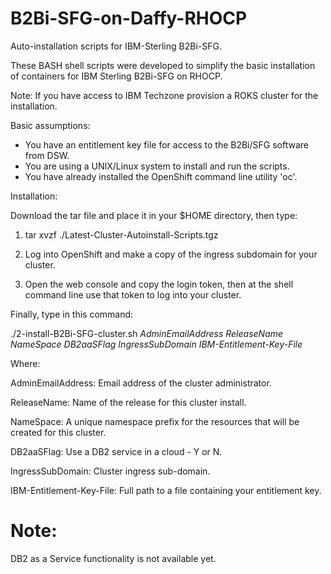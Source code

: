 # B2Bi-SFG-on-Daffy-RHOCP

Auto-installation scripts for IBM-Sterling B2Bi-SFG.

These BASH shell scripts were developed to simplify the basic installation of containers for IBM Sterling B2Bi-SFG on RHOCP.

Note: If you have access to IBM Techzone provision a ROKS cluster for the installation.

Basic assumptions:

- You have an entitlement key file for access to the B2Bi/SFG software from DSW.
- You are using a UNIX/Linux system to install and run the scripts.
- You have already installed the OpenShift command line utility 'oc'.

Installation:

Download the tar file and place it in your $HOME directory, then type:

1. tar xvzf ./Latest-Cluster-Autoinstall-Scripts.tgz

2. Log into OpenShift and make a copy of the ingress subdomain for your cluster.

3. Open the web console and copy the login token, then at the shell command line use that token to log into your cluster. 

Finally, type in this command:

./2-install-B2Bi-SFG-cluster.sh _AdminEmailAddress_ _ReleaseName_ _NameSpace_ _DB2aaSFlag_ _IngressSubDomain_ _IBM-Entitlement-Key-File_
  
Where:

  AdminEmailAddress:        Email address of the cluster administrator.

  ReleaseName:              Name of the release for this cluster install.

  NameSpace:                A unique namespace prefix for the resources that will be created for this cluster.

  DB2aaSFlag:               Use a DB2 service in a cloud - Y or N.

  IngressSubDomain:         Cluster ingress sub-domain.

  IBM-Entitlement-Key-File: Full path to a file containing your entitlement key.

#  Note:
  
  DB2 as a Service functionality is not available yet.
